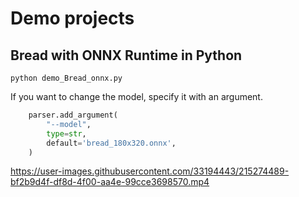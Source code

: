 # Demo projects

## Bread with ONNX Runtime in Python
```
python demo_Bread_onnx.py
```

If you want to change the model, specify it with an argument.
```python
    parser.add_argument(
        "--model",
        type=str,
        default='bread_180x320.onnx',
    )
```


https://user-images.githubusercontent.com/33194443/215274489-bf2b9d4f-df8d-4f00-aa4e-99cce3698570.mp4

